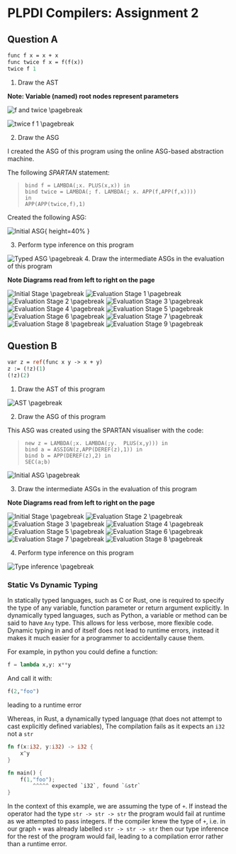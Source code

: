 # PLPDI Compilers: Assignment 2

## Question A

```ocaml
func f x = x + x
func twice f x = f(f(x))
twice f 1
```

1. Draw the AST

**Note: Variable (named) root nodes represent parameters**

![`f` and `twice`](diag1.png)
\pagebreak

![`twice f 1`](diag2.png)
\pagebreak

2. Draw the ASG

I created the ASG of this program using the online ASG-based abstraction machine. 

The following _SPARTAN_ statement:

>```SPARTAN
>bind f = LAMBDA(;x. PLUS(x,x)) in
>bind twice = LAMBDA(; f. LAMBDA(; x. APP(f,APP(f,x))))
>in
>APP(APP(twice,f),1)
>```

Created the following ASG:

![Initial ASG](ASG1.png){ height=40% }

3. Perform type inference on this program

![Typed ASG](typedasg.jpg)
\pagebreak
4. Draw the intermediate ASGs in the evaluation of this program

**Note Diagrams read from left to right on the page**

![Initial Stage](ASG1.png)
\pagebreak
![Evaluation Stage 1](ASGE1.png)
\pagebreak
![Evaluation Stage 2](ASGE2.png)
\pagebreak
![Evaluation Stage 3](ASGE3.png)
\pagebreak
![Evaluation Stage 4](ASGE4.png)
\pagebreak
![Evaluation Stage 5](ASGE5.png)
\pagebreak
![Evaluation Stage 6](ASGE6.png)
\pagebreak
![Evaluation Stage 7](ASGE7.png)
\pagebreak
![Evaluation Stage 8](ASGE8.png)
\pagebreak
![Evaluation Stage 9](ASGE9.png)
\pagebreak

## Question B

```OCaml
var z = ref(func x y -> x + y)
z := (!z)(1)
(!z)(2)
```

1. Draw the AST of this program

![AST](./b1.jpg)
\pagebreak

2. Draw the ASG of this program

This ASG was created using the SPARTAN visualiser with the code:

>```SPARTAN
>new z = LAMBDA(;x. LAMBDA(;y.  PLUS(x,y))) in
>bind a = ASSIGN(z,APP(DEREF(z),1)) in
>bind b = APP(DEREF(z),2) in
>SEC(a;b)
>```

![Initial ASG](BASG1.png)
\pagebreak

3. Draw the intermediate ASGs in the evaluation of this program

**Note Diagrams read from left to right on the page**

![Initial Stage](./BASG1.png)
\pagebreak
![Evaluation Stage 2](./BASGE2.png)
\pagebreak
![Evaluation Stage 3](./BASGE3.png)
\pagebreak
![Evaluation Stage 4](./BASGE4.png)
\pagebreak
![Evaluation Stage 5](./BASGE5.png)
\pagebreak
![Evaluation Stage 6](./BASGE6.png)
\pagebreak
![Evaluation Stage 7](./BASGE7.png)
\pagebreak
![Evaluation Stage 8](./BASGE8.png)
\pagebreak

4. Perform type inference on this program

![Type inference](./b4.jpg)
\pagebreak

### Static Vs Dynamic Typing

In statically typed languages, such as C or Rust, one is required to specify the type of any variable, function parameter or return argument explicitly.
In dynamically typed languages, such as Python, a variable or method can be said to have `Any` type. This allows for less verbose, more flexible code. Dynamic typing in and of itself does not lead to runtime errors, instead it makes it much easier for a programmer to accidentally cause them.

For example, in python you could define a function:

```python
f = lambda x,y: x**y
```

And call it with:
```python
f(2,"foo")
```
leading to a runtime error

Whereas, in Rust, a dynamically typed language (that does not attempt to cast explicitly defined variables), The compilation fails as it expects an `i32` not a `str`

```rust
fn f(x:i32, y:i32) -> i32 {
    x^y
}

fn main() {
    f(1,"foo");
        ^^^^^ expected `i32`, found `&str`
}
```

In the context of this example, we are assuming the type of `+`. If instead the operator had the type `str -> str -> str` the program would fail at runtime as we attempted to pass integers. If the compiler knew the type of `+`, i.e. in our graph `+` was already labelled `str -> str -> str` then our type inference for the rest of the program would fail, leading to a compilation error rather than a runtime error.
